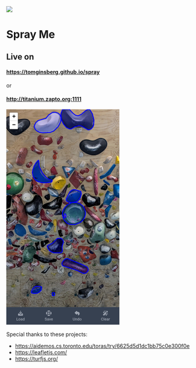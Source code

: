 <img src="https://upload.wikimedia.org/wikipedia/commons/2/2b/Hot_chili_red_pepper_icon_emote.png" width="100">

# Spray Me
## Live on 
#### https://tomginsberg.github.io/spray

or 
#### http://titanium.zapto.org:1111

<img src="assets/images/app.png" width="300">

Special thanks to these projects:
* https://aidemos.cs.toronto.edu/toras/try/6625d5d1dc1bb75c0e300f0e
* https://leafletjs.com/
* https://turfjs.org/
